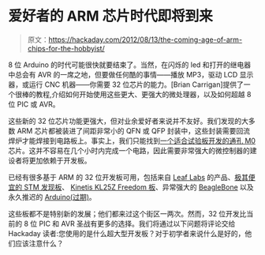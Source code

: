 # 爱好者的 ARM 芯片时代即将到来

> 原文：<https://hackaday.com/2012/08/13/the-coming-age-of-arm-chips-for-the-hobbyist/>

8 位 Arduino 的时代可能很快就要结束了。当然，在闪烁的 led 和打开的继电器中总会有 AVR 的一席之地，但要做任何酷的事情——播放 MP3，驱动 LCD 显示器，或运行 CNC 机器——你需要 32 位芯片的能力。[Brian Carrigan]提供了一个很棒的教程,介绍如何开始使用这些更大、更强大的微处理器，以及如何超越 8 位 PIC 或 AVR。

这些新的 32 位芯片功能更强大，但对业余爱好者来说并不友好。我们发现的大多数 ARM 芯片都被装进了间距非常小的 QFN 或 QFP 封装中，这些封装需要回流焊炉才能焊接到电路板上。事实上，我们只能找到[一个适合试验板开发的通孔 M0](http://octopart.com/lpc1114fn28%2F102%2C12-nxp+semiconductors-22360689) 芯片。这并不容易在几个小时内完成一个电路，因此需要非常强大的微控制器的建设者将更加依赖于开发板。

已经有很多基于 ARM 的 32 位开发板可用，包括来自 [Leaf Labs](http://leaflabs.com/store/) 的产品、[极其便宜的 STM 发现板](http://hackaday.com/2012/05/30/video-review-stm32f0-discovery-board/)、 [Kinetis KL25Z Freedom 板](http://www.element14.com/community/community/knode/dev_platforms_kits/element14_dev_kits/kinetis_kl2_freedom_board?view=overview)、异常强大的 [BeagleBone](http:/http://beagleboard.org/bone/) 以及永久推迟的 [Arduino(过期)](http://arduino.cc/blog/2011/09/17/arduino-launches-new-products-in-maker-faire/)。

这些板都不是特别新的发展；他们都来过这个街区一两次。然而，32 位开发比当前的 8 位 PIC 和 AVR 圣战有更多的选择。我们将通过以下问题将评论交给 Hackaday 读者:您使用的是什么超大型开发板？对于初学者来说什么是好的，他们应该注意什么？